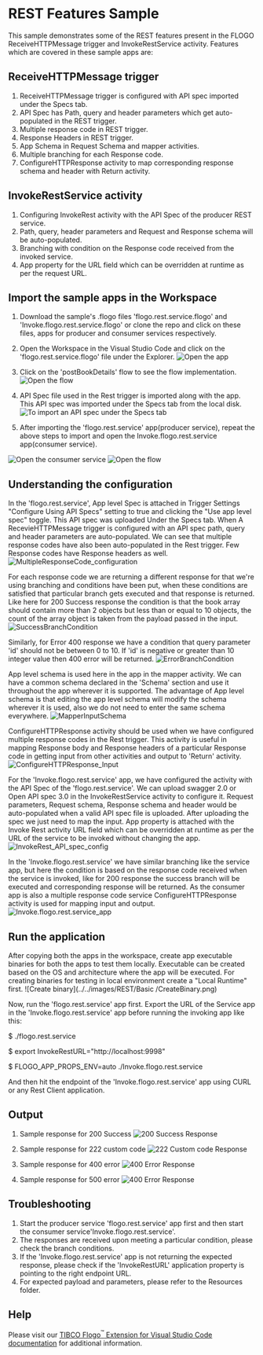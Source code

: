 # REST Features Sample


This sample demonstrates some of the REST features present in the FLOGO ReceiveHTTPMessage trigger and InvokeRestService activity. Features which are covered in these sample apps are:
## ReceiveHTTPMessage trigger
1. ReceiveHTTPMessage trigger is configured with API spec imported under the Specs tab. 
2. API Spec has Path, query and header parameters which get auto-populated in the REST trigger.
3. Multiple response code in REST trigger.
4. Response Headers in REST trigger.
5. App Schema in Request Schema and mapper activities.
6. Multiple branching for each Response code.
7. ConfigureHTTPResponse activity to map corresponding response schema and header with Return activity.

## InvokeRestService activity
1. Configuring InvokeRest activity with the API Spec of the producer REST service.
2. Path, query, header parameters and Request and Response schema will be auto-populated.
3. Branching with condition on the Response code received from the invoked service.
4. App property for the URL field which can be overridden at runtime as per the request URL. 

## Import the sample apps in the Workspace
 
1. Download the sample's .flogo files 'flogo.rest.service.flogo' and 'Invoke.flogo.rest.service.flogo' or clone the repo and click on these files, apps for producer and consumer services respectively.

2. Open the Workspace in the Visual Studio Code and click on the 'flogo.rest.service.flogo' file under the Explorer. 
![Open the app](../../images/REST/Basic/1.png) 

3. Click on the 'postBookDetails' flow to see the flow implementation.
![Open the flow](../../images/REST/Basic/2.png)

4. API Spec file used in the Rest trigger is imported along with the app. This API spec was imported under the Specs tab from the local disk.
![To import an API spec under the Specs tab](../../images/REST/Basic/3.png)

5. After importing the 'flogo.rest.service' app(producer service), repeat the above steps to import and open the Invoke.flogo.rest.service app(consumer service).

![Open the consumer service](../../images/REST/Basic/4.png)
![Open the flow](../../images/REST/Basic/5.png)

## Understanding the configuration
In the 'flogo.rest.service', App level Spec is attached in Trigger Settings "Configure Using API Specs" setting to true and clicking the "Use app level spec" toggle. This API spec was uploaded Under the Specs tab. When A RecevieHTTPMessage trigger is configured with an API spec path, query and header parameters are auto-populated. We can see that multiple response codes have also been auto-populated in the Rest trigger. Few Response codes have Response headers as well.
![MultipleResponseCode_configuration](../../images/REST/Basic/MultipleResponseCode.png)

For each response code we are returning a different response for that we're using branching and conditions have been put, when these conditions are satisfied that particular branch gets executed and that response is returned. Like here for 200 Success response the condition is that the book array should contain more than 2 objects but less than or equal to 10 objects, the count of the array object is taken from the payload passed in the input.
![SuccessBranchCondition](../../images/REST/Basic/SuccessBranchCondition.png)

Similarly, for Error 400 response we have a condition that query parameter 'id' should not be between 0 to 10. If 'id' is negative or greater than 10 integer value then 400 error will be returned.
![ErrorBranchCondition](../../images/REST/Basic/ErrorBranchCondition.png)

App level schema is used here in the app in the mapper activity. We can have a common schema declared in the 'Schema' section and use it throughout the app wherever it is supported. The advantage of App level schema is that editing the app level schema will modify the schema wherever it is used, also we do not need to enter the same schema everywhere.
![MapperInputSchema](../../images/REST/Basic/MapperInputSchema.png)

ConfigureHTTPResponse activity should be used when we have configured multiple response codes in the Rest trigger. This activity is useful in mapping Response body and Response headers of a particular Response code in getting input from other activities and output to 'Return' activity.
![ConfigureHTTPResponse_Input](../../images/REST/Basic/ConfigureHTTPResponse_Input.png)

For the 'Invoke.flogo.rest.service' app, we have configured the activity with the API Spec of the 'flogo.rest.service'. We can upload swagger 2.0 or Open API spec 3.0 in the InvokeRestService activity to configure it. Request parameters, Request schema, Response schema and header would be auto-populated when a valid API spec file is uploaded. After uploading the spec we just need to map the input.
App property is attached with the Invoke Rest activity URL field which can be overridden at runtime as per the URL of the service to be invoked without changing the app.
![InvokeRest_API_spec_config](../../images/REST/Basic/InvokeRest_API_spec.png)

In the 'Invoke.flogo.rest.service' we have similar branching like the service app, but here the condition is based on the response code received when the service is invoked, like for 200 response the success branch will be executed and corresponding response will be returned.
As the consumer app is also a multiple response code service ConfigureHTTPResponse activity is used for mapping input and output.
![Invoke.flogo.rest.service_app](../../images/REST/Basic/Invoke.flogo.rest.service_app.png)


## Run the application

After copying both the apps in the workspace, create app executable binaries for both the apps to test them locally. Executable can be created based on the OS and architecture where the app will be executed. For creating binaries for testing in local environment create a "Local Runtime" first.
![Create binary](../../images/REST/Basic /CreateBinary.png)

Now, run the 'flogo.rest.service' app first. Export the URL of the Service app in the 'Invoke.flogo.rest.service' app before running the invoking app like this:

 $ ./flogo.rest.service 

 $ export InvokeRestURL="http://localhost:9998"

 $ FLOGO_APP_PROPS_ENV=auto ./Invoke.flogo.rest.service 

And then hit the endpoint of the 'Invoke.flogo.rest.service' app using CURL or any Rest Client application.

## Output

1. Sample response for 200 Success 
![200 Success Response](../../images/REST/Basic/200SuccessResponse.png)

2. Sample response for 222 custom code 
![222 Custom code Response](../../images/REST/Basic/222CustomCodeResponse.png)

3. Sample response for 400 error
![400 Error Response](../../images/REST/Basic/400ErrorResponse.png)

4. Sample response for 500 error
![400 Error Response](../../images/REST/Basic/500ServerResponse.png)

## Troubleshooting

1. Start the producer service 'flogo.rest.service' app first and then start the consumer service'Invoke.flogo.rest.service'.
2. The responses are received upon meeting a particular condition, please check the branch conditions.
3. If the 'Invoke.flogo.rest.service' app is not returning the expected response, please check if the 'InvokeRestURL' application property is pointing to the right endpoint URL.
4. For expected payload and parameters, please refer to the Resources folder.

## Help

Please visit our [TIBCO Flogo<sup>&trade;</sup> Extension for Visual Studio Code documentation](https://docs.tibco.com/products/tibco-flogo-extension-for-visual-studio-code-latest) for additional information.
